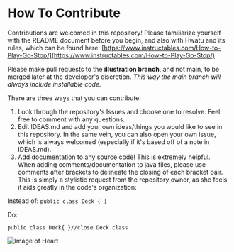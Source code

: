 # How To Contribute

Contributions are welcomed in this repository!  Please familiarize yourself with the README document before you begin, and also with Hwatu and its rules, which can be found here: [https://www.instructables.com/How-to-Play-Go-Stop/](https://www.instructables.com/How-to-Play-Go-Stop/)

Please make pull requests to the **illustration branch**, and not main, to be merged later at the developer's discretion.  *This way the main branch will always include installable code.* 

There are three ways that you can contribute:
1. Look through the repository's Issues and choose one to resolve.  Feel free to comment with any questions.
2. Edit IDEAS.md and add your own ideas/things you would like to see in this repository.  In the same vein, you can also open your own issue, which is always welcomed (especially if it's based off of a note in IDEAS.md).
3. Add documentation to any source code!  This is extremely helpful.  
  When adding comments/documentation to java files, please use comments after brackets to delineate the closing of each bracket pair.  This is simply a stylistic request from the repository owner, as she feels it aids greatly in the code's organization:
  
Instead of:
`public class Deck {
}`

Do:

`public class Deck{
}//close Deck class`

![Image of Heart](https://en.wikipedia.org/wiki/Heart_symbol#/media/File:Heart_coraz%C3%B3n.svg)
